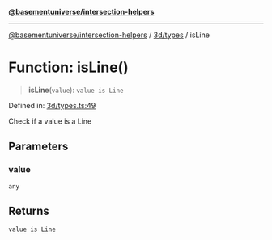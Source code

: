 [**@basementuniverse/intersection-helpers**](../../../README.md)

***

[@basementuniverse/intersection-helpers](../../../README.md) / [3d/types](../README.md) / isLine

# Function: isLine()

> **isLine**(`value`): `value is Line`

Defined in: [3d/types.ts:49](https://github.com/basementuniverse/intersection-helpers/blob/f22d1cffe16ecb68b4b29b8331edc08e3635d16c/src/3d/types.ts#L49)

Check if a value is a Line

## Parameters

### value

`any`

## Returns

`value is Line`

